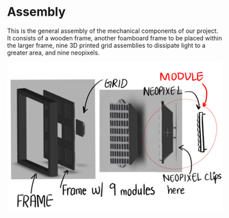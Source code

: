 # Assembly

This is the general assembly of the mechanical components of our project. It consists of a wooden frame, another foamboard frame to be placed within the larger frame, nine 3D printed grid assemblies to dissipate light to a greater area, and nine neopixels. 

![Assembly](https://github.com/jnbli/EE-Emerge-2020-SnapLights/blob/master/mechanical/Assembly.png)
